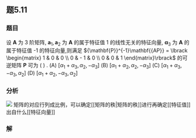 ## 题5.11
### 题目
设 $\mathbf{A}$ 为 3 阶矩阵, ${\mathbf{a}}_{1},{\mathbf{a}}_{2}$ 为 $\mathbf{A}$ 的属于特征值 1 的线性无关的特征向量, ${\mathbf{\alpha }}_{3}$ 为 $\mathbf{A}$ 的属于特征值 -1 的特征向量,则满足 ${\mathbf{P}}^{-1}\mathbf{{AP}} = \lbrack  \begin{matrix} 1 & 0 & 0 \\  0 &  - 1 & 0 \\  0 & 0 & 1 \end{matrix}\rbrack$ 的可逆矩阵 $\mathbf{P}$ 可为 ( ) .
(A) $\lbrack  {{\alpha }_{1} + {\alpha }_{3},{\alpha }_{2}, - {\alpha }_{3}}\rbrack$ (B) $\lbrack  {{\alpha }_{1} + {\alpha }_{2},{\alpha }_{2}, - {\alpha }_{3}}\rbrack$
(C) $\lbrack  {{\alpha }_{1} + {\alpha }_{3}, - {\alpha }_{3},{\alpha }_{2}}\rbrack$ (D) $\lbrack  {{\alpha }_{1} + {\alpha }_{2}, - {\alpha }_{3},{\alpha }_{2}}\rbrack$
### 分析
![](https://img.hwenyi.live/202406102103930.webp)
矩阵的对应行列成比例，可以确定[[矩阵的秩|矩阵的秩]]进行再确定[[特征值]]出自什么[[特征向量]]
### 解